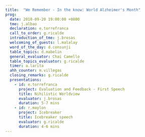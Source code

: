 ```yaml
---
title:  "We Remember - In the know: World Alzheimer's Month"
prog:
  date: 2018-09-20 19:00:00 +0800
  tme: j.albao
  declaration: e.torrefranca
  call_to_order: g.ricalde
  introduction_of_tme: j.brosas
  welcoming_of_guests: l.malalay
  word_of_the_day: d.consunji
  table_topics: d.mabelin
  general_evaluator: Chai Camello
  table_topics_evaluator: g.ricalde
  timer: a.larita
  ahh_counter: m.villegas
  closing_remarks: g.ricalde
  presentations:
    - id: e.torrefranca
      project: Evaluation and Feedback - First Speech
      title: Nihilistic Worldview
      evaluator: j.brosas
      duration: 5-7 mins
    - id: r.maylon
      project: Icebreaker
      title: Icebreaker speech
      evaluator: g.ricalde
      duration: 4-6 mins
---
```


